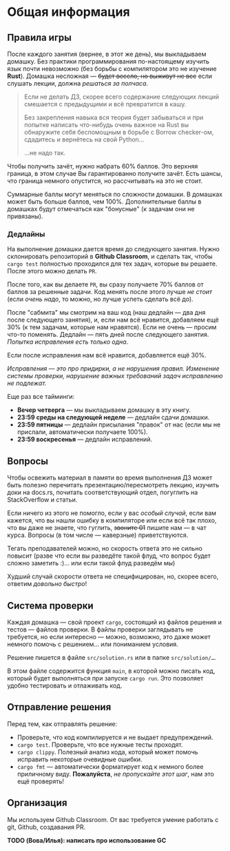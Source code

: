 # Общая информация

## Правила игры

После каждого занятия (вернее, в этот же день), мы выкладываем домашку.
Без практики программирования по-настоящему изучить язык почти невозможно (без борьбы с компилятором это не изучение **Rust**).
Домашка несложная — ~~будет весело, но выживут не все~~ если слушать лекции, должна _решаться за полчаса_.

> Если не делать ДЗ, скорее всего содержание следующих лекций смешается с предыдущими и всё превратится в кашу.
>
> Без закрепления навыка вся теория будет забываться
> и при попытке написать что-нибудь очень важное на Rust вы обнаружите себя беспомощным в борьбе с Borrow checker-ом,
> сдадитесь и вернётесь на свой Python…
> 
> …не надо так.


Чтобы получить зачёт, нужно набрать 60% баллов. Это верхняя граница, в этом случае Вы гарантированно получите зачёт. Есть шансы, что граница немного опустится, но рассчитывать на это не стоит.


Суммарные баллы могут меняться по сложности домашки. В домашках может быть больше баллов, чем 100%. Дополнительные баллы в домашках будут отмечаться как "бонусные" (к задачам они не привязаны).


### Дедлайны


На выполнение домашки дается время до следующего занятия. Нужно склонировать репозиторий в **Github Classroom**, и сделать так, чтобы `cargo test` полностью проходился для тех задач, которые вы решаете. После этого можно делать `PR`.


После того, как вы делаете `PR`, вы сразу получаете 70% баллов от баллов за решенные задачи. Код менять после этого лучше _не стоит_ (если _очень надо_, то можно, но лучше успеть сделать всё до).


После "сабмита" мы смотрим на ваш код (наш дедлайн — два дня после следующего занятия), и, если нам всё нравится, добавляем ещё 30% (к тем задачам, которые нам нравятся). Если не очень — просим что-то поменять. Дедлайн — пять дней после следующего занятия. _Попытка исправления есть только одна_.


Если после исправления нам всё нравится, добавляется ещё 30%.

_Исправления — это про придирки, а не нарушения правил. Изменение системы проверки, нарушение важных требований задач исправлению не подлежат._


Еще раз все тайминги:

+ **Вечер четверга** — мы выкладываем домашку в эту книгу.
+ **23:59 среды на следующей неделе** — дедлайн сдачи домашки.
+ **23:59 пятницы** — дедлайн присылания "правок" от нас (если мы не прислали, автоматически получаете 100%).
+ **23:59 воскресенья** — дедлайн исправлений.

## Вопросы

Чтобы освежить материал в памяти во время выполнения ДЗ может быть полезно перечитать презентацию/пересмотреть лекцию,
изучить доки на docs.rs, почитать соответствующий отдел, погуглить на StackOverflow и статьи.

Если ничего из этого не помогло, если у вас _особый случай_, если вам кажется,
что вы нашли ошибку в компиляторе или если всё так плохо, что вы даже не знаете,
что гуглить, ~~звоните 01~~ пишите нам — в чат курса.
Вопросы (в том числе — каверзные) приветствуются.

Тегать преподавателей можно, но скорость ответа это не сильно повысит
(разве что если вы разведёте такой флуд, что вопрос будет сложно заметить :)… или если такой флуд разведём _мы_)

Худший случай скорости ответа не специфицирован, но, скорее всего, ответим _довольно быстро_!

## Система проверки

Каждая домашка — свой проект `cargo`, состоящий из файлов решения и тестов — файлов проверки.
В файлы проверки заглядывать не требуется, но если интересно — можно, возможно,
это даже может немного помочь с решением… или пониманием условия.

Решение пишется в файле `src/solution.rs` или в папке `src/solution/…`.

В этом файле содержится функция `main`, в которой можно писать код, который будет выполняться при запуске `cargo run`.
Это позволяет удобно тестировать и отлаживать код.

## Отправление решения

Перед тем, как отправлять решение:
- Проверьте, что код компилируется и не выдает предупреждений.
- `cargo test`. Проверьте, что все нужные тесты проходят.
- `cargo clippy`. Полезный анализ кода, который может помочь исправить некоторые очевидные ошибки.
- `cargo fmt` — автоматически форматирует код к немного более приличному виду. **Пожалуйста**, _не пропускайте этот шаг_, нам это ещё проверять!

## Организация

Мы используем Github Classroom. От вас требуется умение работать с git, Github, создавания PR.

**TODO (Вова/Илья): написать про использование GC**

